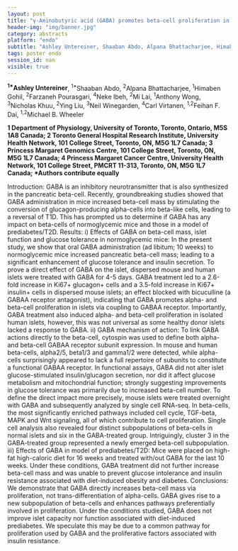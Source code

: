```yaml
---
layout: post
title: "γ-Aminobutyric acid (GABA) promotes beta-cell proliferation in mouse and human islets"
header-img: "img/banner.jpg"
category: abstracts
platform: "endo"
subtitle: "Ashley Untereiner, Shaaban Abdo, Alpana Bhattacharjee, Himaben Gohil, Farzaneh Pourasgari, Neke Ibeh, Mi Lai, Anthony Wong, Nicholas Khuu, Ying Liu, Neil Winegarden, Carl Virtanen, Feihan F. Dai, Michael B. Wheeler"
tags: poster endo
session_id: nan
visible: true
---
```

**<sup>1\*</sup>Ashley Untereiner**, <sup>1\*</sup>Shaaban Abdo, <sup>2</sup>Alpana Bhattacharjee, <sup>1</sup>Himaben Gohil, <sup>2</sup>Farzaneh Pourasgari, <sup>4</sup>Neke Ibeh, <sup>2</sup>Mi Lai, <sup>1</sup>Anthony Wong, <sup>3</sup>Nicholas Khuu, <sup>2</sup>Ying Liu, <sup>3</sup>Neil Winegarden, <sup>4</sup>Carl Virtanen, <sup>1,2</sup>Feihan F. Dai, <sup>1,2</sup>Michael B. Wheeler

__1 Department of Physiology, University of Toronto, Toronto, Ontario, M5S 1A8 Canada; 2 Toronto General Hospital Research Institute, University Health Network, 101 College Street, Toronto, ON, M5G 1L7 Canada; 3 Princess Margaret Genomics Centre, 101 College Street, Toronto, ON, M5G 1L7 Canada; 4 Princess Margaret Cancer Centre, University Health Network, 101 College Street, PMCRT 11-313, Toronto, ON, M5G 1L7 Canada; \*Authors contribute equally__

Introduction: GABA is an inhibitory neurotransmitter that is also synthesized in the pancreatic beta-cell. Recently, groundbreaking studies showed that GABA administration in mice increased beta-cell mass by stimulating the conversion of glucagon-producing alpha-cells into beta-like cells, leading to a reversal of T1D. This has prompted us to determine if GABA has any impact on beta-cells of normoglycemic mice and those in a model of prediabetes/T2D. 
Results: i) Effects of GABA on beta-cell mass, islet function and glucose tolerance in normoglycemic mice: In the present study, we show that oral GABA administration (ad libitum; 10 weeks) to normoglycemic mice increased pancreatic beta-cell mass; leading to a significant enhancement of glucose tolerance and insulin secretion. To prove a direct effect of GABA on the islet, dispersed mouse and human islets were treated with GABA for 4-5 days. GABA treatment led to a 2.6-fold increase in Ki67+ glucagon+ cells and a 3.5-fold increase in Ki67+ insulin+ cells in dispersed mouse islets; an effect blocked with bicuculline (a GABAA receptor antagonist), indicating that GABA promotes alpha- and beta-cell proliferation in islets via coupling to GABAA receptor. Importantly, GABA treatment also induced alpha- and beta-cell proliferation in isolated human islets, however, this was not universal as some healthy donor islets lacked a response to GABA. 
ii) GABA mechanism of action: To link GABA actions directly to the beta-cell, cytospin was used to define both alpha- and beta-cell GABAA receptor subunit expression. In mouse and human beta-cells, alpha2/5, beta1/3 and gamma1/2 were detected, while alpha-cells surprisingly appeared to lack a full repertoire of subunits to constitute a functional GABAA receptor. In functional assays, GABA did not alter islet glucose-stimulated insulin/glucagon secretion, nor did it affect glucose metabolism and mitochondrial function; strongly suggesting improvements in glucose tolerance was primarily due to increased beta-cell number. To define the direct impact more precisely, mouse islets were treated overnight with GABA and subsequently analyzed by single cell RNA-seq. In beta-cells, the most significantly enriched pathways included cell cycle, TGF-beta, MAPK and Wnt signaling, all of which contribute to cell proliferation. Single cell analysis also revealed four distinct subpopulations of beta-cells in normal islets and six in the GABA-treated group. Intriguingly, cluster 3 in the GABA-treated group represented a newly emerged beta-cell subpopulation. 
iii) Effects of GABA in model of prediabetes/T2D: Mice were placed on high-fat high-caloric diet for 16 weeks and treated with/out GABA for the last 10 weeks. Under these conditions, GABA treatment did not further increase beta-cell mass and was unable to prevent glucose intolerance and insulin resistance associated with diet-induced obesity and diabetes. 
Conclusions: We demonstrate that GABA directly increases beta-cell mass via proliferation, not trans-differentiation of alpha-cells. GABA gives rise to a new subpopulation of beta-cells and enhances pathways preferentially involved in proliferation. Under the conditions studied, GABA does not improve islet capacity nor function associated with diet-induced prediabetes. We speculate this may be due to a common pathway for proliferation used by GABA and the proliferative factors associated with insulin resistance.